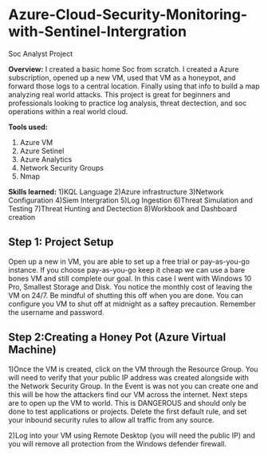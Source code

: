 # Azure-Cloud-Security-Monitoring-with-Sentinel-Intergration
Soc Analyst Project 

**Overview:** I created a basic home Soc from scratch. I created a Azure subscription, opened up a new VM, used that VM as a honeypot, and forward those logs to a central location. Finally using that info to build a map analyzing real world attacks. This project is great for beginners and professionals looking to practice log analysis, threat dectection, and soc operations within a real world cloud.

**Tools used:**
1) Azure VM
2) Azure Setinel
3) Azure Analytics
4) Network Security Groups
5) Nmap

**Skills learned:**
1)KQL Language
2)Azure infrastructure
3)Network Configuration
4)Siem Intergration
5)Log Ingestion
6)Threat Simulation and Testing
7)Threat Hunting and Dectection
8)Workbook and Dashboard creation

<h2>Step 1: Project Setup</h2>
<b1>Open up a new in VM, you are able to set up a free trial or pay-as-you-go instance. If you choose pay-as-you-go keep it cheap we can use a bare bones VM and still complete our goal. In this case I went with Windows 10 Pro, Smallest Storage and Disk. You notice the monthly cost of leaving the VM on 24/7. Be mindful of shutting this off when you are done. You can configure you VM to shut off at midnight as a saftey precaution. Remember the username and password.</b1>

<h2>Step 2:Creating a Honey Pot (Azure Virtual Machine)</h2>
<b2>1)Once the VM is created, click on the VM through the Resource Group. You will need to verify that your public IP address was created alongside with the Network Security Group. In the Event is was not you can create one and this will be how the attackers find our VM across the internet. Next steps are to open up the VM to world. This is DANGEROUS and should only be done to test applications or projects. Delete the first default rule, and set your inbound security rules to allow all traffic from any source. </b2> 
<l1></l1>

2)Log into your VM using Remote Desktop (you will need the public IP) and you will remove all protection from the Windows defender firewall. 

